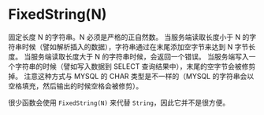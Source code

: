# FixedString(N)

固定长度 N 的字符串。N 必须是严格的正自然数。
当服务端读取长度小于 N 的字符串时候（譬如解析插入的数据），字符串通过在末尾添加空字节来达到 N 字节长度。
当服务端读取长度大于 N 的字符串时候，会返回一个错误。
当服务端写入一个字符串的时候（譬如写入数据到 SELECT 查询结果中），末尾的空字节会被修剪掉。
注意这种方式与 MYSQL 的 CHAR 类型是不一样的（MYSQL 的字符串会以空格填充，然后输出的时候空格会被修剪）。

很少函数会使用 `FixedString(N)` 来代替 `String`，因此它并不是很方便。

